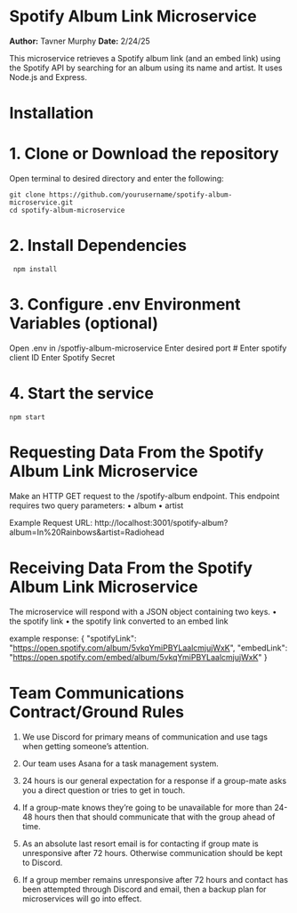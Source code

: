 # Spotify Album Link Microservice
**Author:** Tavner Murphy
**Date:** 2/24/25

This microservice retrieves a Spotify album link (and an embed link) using the Spotify API by searching for an album using its name and artist. It uses Node.js and Express.
 
# Installation

# 1. Clone or Download the repository
Open terminal to desired directory and enter the following:
    
    git clone https://github.com/yourusername/spotify-album-microservice.git
    cd spotify-album-microservice
 

# 2. Install Dependencies
     npm install

# 3. Configure .env Environment Variables (optional)
Open .env in /spotfiy-album-microservice
    Enter desired port #
    Enter spotify client ID
    Enter Spotify Secret

# 4. Start the service
    npm start


# Requesting Data From the Spotify Album Link Microservice

Make an HTTP GET request to the /spotify-album endpoint. This endpoint requires two query parameters:
	•	album
	•	artist

Example Request URL: 
http://localhost:3001/spotify-album?album=In%20Rainbows&artist=Radiohead

# Receiving Data From the Spotify Album Link Microservice
The microservice will respond with a JSON object containing two keys.
	•	the spotify link
	•	the spotify link converted to an embed link

example response:
{
  "spotifyLink": "https://open.spotify.com/album/5vkqYmiPBYLaalcmjujWxK",
  "embedLink": "https://open.spotify.com/embed/album/5vkqYmiPBYLaalcmjujWxK"
}


# Team Communications Contract/Ground Rules
1) We use Discord for primary means of communication and use tags when getting someone’s attention.

2) Our team uses Asana for a task management system.

3) 24 hours is our general expectation for a response if a group-mate asks you a direct question or tries to get in touch.

4) If a group-mate knows they’re going to be unavailable for more than 24-48 hours then that should communicate that with the group ahead of time.

5) As an absolute last resort email is for contacting if group mate is unresponsive after 72 hours. Otherwise communication should be kept to Discord.

6) If a group member remains unresponsive after 72 hours and contact has been attempted through Discord and email, then a backup plan for microservices will go into effect.








